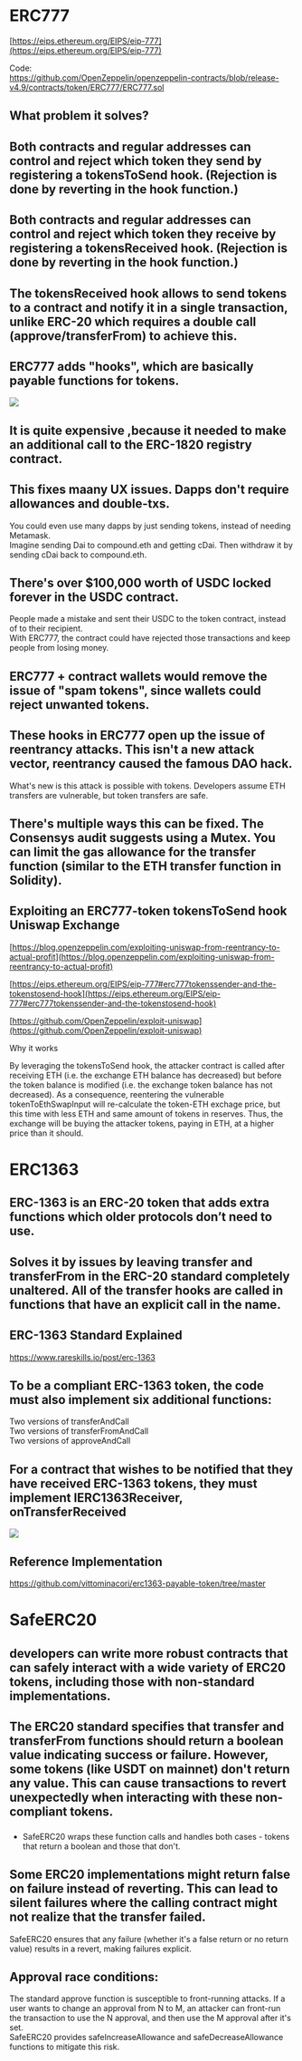 # ERC777
[https://eips.ethereum.org/EIPS/eip-777](https://eips.ethereum.org/EIPS/eip-777)

Code:  
https://github.com/OpenZeppelin/openzeppelin-contracts/blob/release-v4.9/contracts/token/ERC777/ERC777.sol

## What problem it solves?

## Both contracts and regular addresses can control and reject which token they send by registering a tokensToSend hook. (Rejection is done by reverting in the hook function.)

## Both contracts and regular addresses can control and reject which token they receive by registering a tokensReceived hook. (Rejection is done by reverting in the hook function.)

## The tokensReceived hook allows to send tokens to a contract and notify it in a single transaction, unlike ERC-20 which requires a double call (approve/transferFrom) to achieve this.

## ERC777 adds "hooks", which are basically payable functions for tokens.
![](assets/47F034CB-6D3B-470B-B92E-554A75CB4AE1.png)

## It is quite expensive ,because it needed to make an additional call to the ERC-1820 registry contract.

## This fixes maany UX issues. Dapps don't require allowances and double-txs.  
  You could even use many dapps by just sending tokens, instead of needing Metamask.  
  Imagine sending Dai to compound.eth and getting cDai. Then withdraw it by sending cDai back to compound.eth.

## There's over $100,000 worth of USDC locked forever in the USDC contract.  
  People made a mistake and sent their USDC to the token contract, instead of to their recipient.  
  With ERC777, the contract could have rejected those transactions and keep people from losing money.

## ERC777 + contract wallets would remove the issue of "spam tokens", since wallets could reject unwanted tokens.

## These hooks in ERC777 open up the issue of reentrancy attacks. This isn't a new attack vector, reentrancy caused the famous DAO hack.  
  What's new is  this attack is possible with tokens. Developers assume ETH transfers are vulnerable, but token transfers are safe.

## There's multiple ways this can be fixed. The Consensys audit suggests using a Mutex. You can limit the gas allowance for the transfer function (similar to the ETH transfer function in Solidity).

## Exploiting an ERC777-token tokensToSend hook Uniswap Exchange
[https://blog.openzeppelin.com/exploiting-uniswap-from-reentrancy-to-actual-profit](https://blog.openzeppelin.com/exploiting-uniswap-from-reentrancy-to-actual-profit)


[https://eips.ethereum.org/EIPS/eip-777#erc777tokenssender-and-the-tokenstosend-hook](https://eips.ethereum.org/EIPS/eip-777#erc777tokenssender-and-the-tokenstosend-hook)


[https://github.com/OpenZeppelin/exploit-uniswap](https://github.com/OpenZeppelin/exploit-uniswap)  
  
  
Why it works  
  
By leveraging the tokensToSend hook, the attacker contract is called after receiving ETH (i.e. the exchange ETH balance has decreased) but before the token balance is modified (i.e. the exchange token balance has not decreased). As a consequence, reentering the vulnerable tokenToEthSwapInput will re-calculate the token-ETH exchage price, but this time with less ETH and same amount of tokens in reserves. Thus, the exchange will be buying the attacker tokens, paying in ETH, at a higher price than it should.

# ERC1363

## ERC-1363 is an ERC-20 token that adds extra functions which older protocols don’t need to use.

## Solves it by issues by leaving transfer and transferFrom in the ERC-20 standard completely unaltered. All of the transfer hooks are called in functions that have an explicit call in the name.

## ERC-1363 Standard Explained
https://www.rareskills.io/post/erc-1363

## To be a compliant ERC-1363 token, the code must also implement six additional functions:  
  Two versions of transferAndCall  
  Two versions of transferFromAndCall  
  Two versions of approveAndCall

## For a contract that wishes to be notified that they have received ERC-1363 tokens, they must implement IERC1363Receiver, onTransferReceived
![](assets/0603E9FE-22E7-462E-ACAE-40C8031084B8.png)

## Reference Implementation
https://github.com/vittominacori/erc1363-payable-token/tree/master

# SafeERC20

## developers can write more robust contracts that can safely interact with a wide variety of ERC20 tokens, including those with non-standard implementations.

## The ERC20 standard specifies that transfer and transferFrom functions should return a boolean value indicating success or failure. However, some tokens (like USDT on mainnet) don't return any value. This can cause transactions to revert unexpectedly when interacting with these non-compliant tokens.  
  

### 
- SafeERC20 wraps these function calls and handles both cases - tokens that return a boolean and those that don't.

## Some ERC20 implementations might return false on failure instead of reverting. This can lead to silent failures where the calling contract might not realize that the transfer failed.  
  SafeERC20 ensures that any failure (whether it's a false return or no return value) results in a revert, making failures explicit.

## Approval race conditions:  
  The standard approve function is susceptible to front-running attacks. If a user wants to change an approval from N to M, an attacker can front-run the transaction to use the N approval, and then use the M approval after it's set.  
  SafeERC20 provides safeIncreaseAllowance and safeDecreaseAllowance functions to mitigate this risk.
